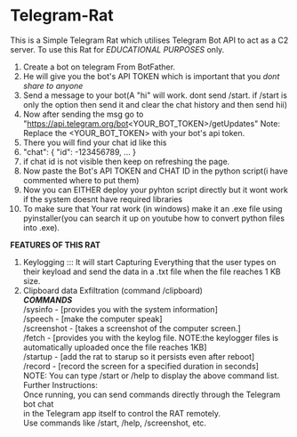 # Telegram-Rat
This is a Simple Telegram Rat which utilises Telegram Bot API to act as a C2 server.
To use this Rat for *EDUCATIONAL PURPOSES* only.
1. Create a bot on telegram From BotFather.
2. He will give you the bot's API TOKEN which is important that you *dont share to anyone*
3. Send a message to your bot(A "hi" will work. dont send /start. if /start is only the option then send it and clear the chat history and then send hii)
4. Now after sending the msg go to "https://api.telegram.org/bot<YOUR_BOT_TOKEN>/getUpdates" Note: Replace the <YOUR_BOT_TOKEN> with your bot's api token.
5. There you will find your chat id like this
6. "chat": {
    "id": -123456789,
    ...
}
7. if chat id is not visible then keep on refreshing the page.
8. Now paste the Bot's API TOKEN and CHAT ID in the python script(i have commented where to put them)
9. Now you can EITHER deploy your pyhton script directly but it wont work if the system doesnt have required libraries 
10. To make sure that Your rat work (in windows) make it an .exe file using pyinstaller(you can search it up on youtube how to convert python files into .exe).

****FEATURES OF THIS RAT****
1. Keylogging ::: It will start Capturing Everything that the user types on their keyload and send the data in a .txt file when the file reaches 1 KB size.<br>
2. Clipboard data Exfiltration (command /clipboard)<br>
***COMMANDS***<br>
   /sysinfo - [provides you with the system information]<br>
   /speech - [make the computer speak]<br>
   /screenshot - [takes a screenshot of the computer screen.]<br>
   /fetch - [provides you with the keylog file. NOTE:the keylogger files is automatically uploaded once the file reaches 1KB]<br>
   /startup - [add the rat to starup so it persists even after reboot]<br>
   /record - [record the screen for a specified duration in seconds]<br>
NOTE: You can type /start or /help to display the above command list.<br>
Further Instructions:<br>
Once running, you can send commands directly through the Telegram bot chat<br>
in the Telegram app itself to control the RAT remotely.<br>
Use commands like /start, /help, /screenshot, etc.<br>
